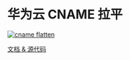 # 华为云 CNAME 拉平

[![cname flatten](https://github.com/i18n-cron/cname_cron/actions/workflows/cname_flatten.yml/badge.svg)](https://github.com/i18n-cron/cname_cron/actions/workflows/cname_flatten.yml)

[文档 & 源代码](https://github.com/i18n-cron/cron/tree/main/cname_flatten)
